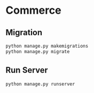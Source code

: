 # Commerce

## Migration

```bash
python manage.py makemigrations
python manage.py migrate
```

## Run Server

```bash
python manage.py runserver
```
